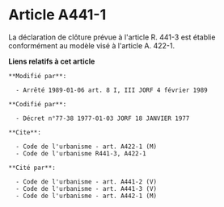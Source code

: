 # Article A441-1

La déclaration de clôture prévue à l'article R. 441-3 est établie conformément au modèle visé à l'article A. 422-1.

**Liens relatifs à cet article**

	**Modifié par**:

	  - Arrêté 1989-01-06 art. 8 I, III JORF 4 février 1989

	**Codifié par**:

	  - Décret n°77-38 1977-01-03 JORF 18 JANVIER 1977

	**Cite**:

	  - Code de l'urbanisme - art. A422-1 (M)
	  - Code de l'urbanisme R441-3, A422-1

	**Cité par**:

	  - Code de l'urbanisme - art. A441-2 (V)
	  - Code de l'urbanisme - art. A441-3 (V)
	  - Code de l'urbanisme - art. A442-1 (M)
